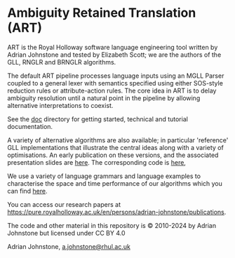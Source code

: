 # Ambiguity Retained Translation (ART)

ART is the Royal Holloway software language engineering tool written by Adrian Johnstone and tested by Elizabeth Scott; we are the authors of the GLL, RNGLR and BRNGLR algorithms.

The default ART pipeline processes language inputs using an MGLL Parser coupled to a general lexer with semantics specified using either SOS-style reduction rules or attribute-action rules. The core idea in ART is to delay ambiguity resolution until a natural point in the pipeline by allowing alternative interpretations to coexist.

See the [doc](https://github.com/AJohnstone2007/ART/tree/main/doc) directory for getting started, technical and tutorial documentation.

A variety of alternative algorithms are also available; in particular 'reference' GLL implementations that illustrate the central ideas along with a variety of optimisations. An early publication on these versions, and the associated presentation slides are [here](https://github.com/AJohnstone2007/ART/tree/main/doc/referenceImplementations). The corresponding code is [here](https://github.com/AJohnstone2007/ART/tree/main/src/uk/ac/rhul/cs/csle/art/cfg/gll),

We use a variety of language grammars and language examples to characterise the space and time performance of our algorithms which you can find [here](https://github.com/AJohnstone2007/ART/tree/main/corpora).

You can access our research papers at https://pure.royalholloway.ac.uk/en/persons/adrian-johnstone/publications.

The code and other material in this repository is &copy; 2010-2024 by Adrian Johnstone but licensed under CC BY 4.0

Adrian Johnstone, a.johnstone@rhul.ac.uk
